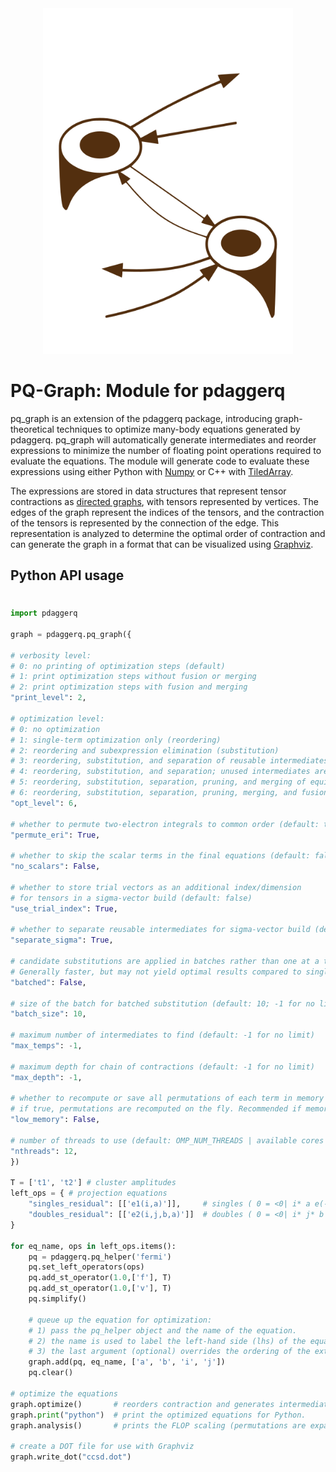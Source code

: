 <div align="center">
  <img src="./pq_graph.svg" width="400" alt="pq_graph Logo">
</div>

# PQ-Graph: Module for pdaggerq

pq_graph is an extension of the pdaggerq package, introducing graph-theoretical techniques to optimize many-body equations generated by pdaggerq. pq_graph will automatically generate intermediates and reorder expressions to minimize the number of floating point operations required to evaluate the equations. The module will generate code to evaluate these expressions using either Python with [Numpy](https://numpy.org/) or C++ with [TiledArray](https://valeevgroup.github.io/tiledarray/dox-master/index.html).

The expressions are stored in data structures that represent tensor contractions as [directed graphs](https://en.wikipedia.org/wiki/Quiver_(mathematics)), with tensors represented by vertices. The edges of the graph represent the indices of the tensors, and the contraction of the tensors is represented by the connection of the edge. This representation is analyzed to determine the optimal order of contraction and can generate the graph in a format that can be visualized using [Graphviz](https://graphviz.org/).

## Python API usage

#



```python
import pdaggerq

graph = pdaggerq.pq_graph({

# verbosity level:
# 0: no printing of optimization steps (default)
# 1: print optimization steps without fusion or merging
# 2: print optimization steps with fusion and merging      
"print_level": 2,  
                       
# optimization level:
# 0: no optimization
# 1: single-term optimization only (reordering)
# 2: reordering and subexpression elimination (substitution)
# 3: reordering, substitution, and separation of reusable intermediates (for sigma vectors)
# 4: reordering, substitution, and separation; unused intermediates are removed (pruning)
# 5: reordering, substitution, separation, pruning, and merging of equivalent terms
# 6: reordering, substitution, separation, pruning, merging, and fusion of intermediates (default)
"opt_level": 6,                    

# whether to permute two-electron integrals to common order (default: true)                      
"permute_eri": True,  

# whether to skip the scalar terms in the final equations (default: false)
"no_scalars": False,  

# whether to store trial vectors as an additional index/dimension 
# for tensors in a sigma-vector build (default: false)
"use_trial_index": True, 

# whether to separate reusable intermediates for sigma-vector build (default: false)
"separate_sigma": True, 

# candidate substitutions are applied in batches rather than one at a time. (default: false)
# Generally faster, but may not yield optimal results compared to single substitutions.
"batched": False, 

# size of the batch for batched substitution (default: 10; -1 for no limit)
"batch_size": 10,

# maximum number of intermediates to find (default: -1 for no limit)
"max_temps": -1,  

# maximum depth for chain of contractions (default: -1 for no limit)
"max_depth": -1,  

# whether to recompute or save all permutations of each term in memory (default: false)
# if true, permutations are recomputed on the fly. Recommended if memory runs out.
"low_memory": False,  
                
# number of threads to use (default: OMP_NUM_THREADS | available cores if unset)
"nthreads": 12,
})

T = ['t1', 't2'] # cluster amplitudes
left_ops = { # projection equations
    "singles_residual": [['e1(i,a)']],     # singles ( 0 = <0| i* a e(-T) H e(T) |0> )
    "doubles_residual": [['e2(i,j,b,a)']]  # doubles ( 0 = <0| i* j* b a e(-T) H e(T) |0> )
}

for eq_name, ops in left_ops.items():
    pq = pdaggerq.pq_helper('fermi')
    pq.set_left_operators(ops)
    pq.add_st_operator(1.0,['f'], T)
    pq.add_st_operator(1.0,['v'], T)
    pq.simplify()

    # queue up the equation for optimization:
    # 1) pass the pq_helper object and the name of the equation.
    # 2) the name is used to label the left-hand side (lhs) of the equation
    # 3) the last argument (optional) overrides the ordering of the external indices of the lhs
    graph.add(pq, eq_name, ['a', 'b', 'i', 'j'])
    pq.clear()

# optimize the equations
graph.optimize()       # reorders contraction and generates intermediates
graph.print("python")  # print the optimized equations for Python.
graph.analysis()       # prints the FLOP scaling (permutations are expanded into repeated terms for analysis)

# create a DOT file for use with Graphviz
graph.write_dot("ccsd.dot") 
```

